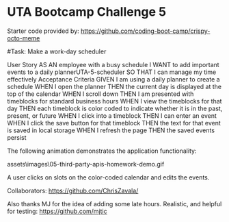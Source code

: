# UTA Bootcamp Challenge 5

Starter code provided by: https://github.com/coding-boot-camp/crispy-octo-meme


#Task: Make a work-day scheduler

User Story
AS AN employee with a busy schedule
I WANT to add important events to a daily plannerUTA-5-scheduler
SO THAT I can manage my time effectively
Acceptance Criteria
GIVEN I am using a daily planner to create a schedule
WHEN I open the planner
THEN the current day is displayed at the top of the calendar
WHEN I scroll down
THEN I am presented with timeblocks for standard business hours
WHEN I view the timeblocks for that day
THEN each timeblock is color coded to indicate whether it is in the past, present, or future
WHEN I click into a timeblock
THEN I can enter an event
WHEN I click the save button for that timeblock
THEN the text for that event is saved in local storage
WHEN I refresh the page
THEN the saved events persist

The following animation demonstrates the application functionality:

assets\images\05-third-party-apis-homework-demo.gif


A user clicks on slots on the color-coded calendar and edits the events.

Collaborators: https://github.com/ChrisZavala/

Also thanks MJ for the idea of adding some late hours. Realistic, and helpful for testing: https://github.com/mjtic